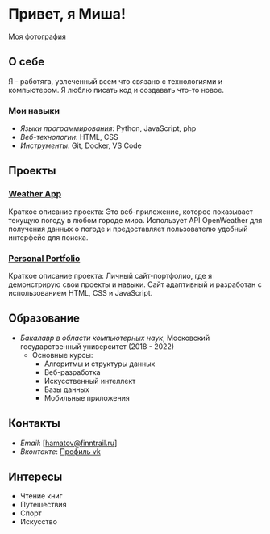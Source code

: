 # Привет, я Миша!

[Моя фотография](https://via.placeholder.com/150)

## О себе

Я - работяга, увлеченный всем что связано с технологиями и компьютером. Я люблю писать код и создавать что-то новое.

### Мои навыки

- *Языки программирования*: Python, JavaScript, php
- *Веб-технологии*: HTML, CSS
- *Инструменты*: Git, Docker, VS Code

## Проекты

### [Weather App](https://github.com/alexeyivanov/weather-app)
Краткое описание проекта: Это веб-приложение, которое показывает текущую погоду в любом городе мира. Использует API OpenWeather для получения данных о погоде и предоставляет пользователю удобный интерфейс для поиска.

### [Personal Portfolio](https://github.com/alexeyivanov/portfolio)
Краткое описание проекта: Личный сайт-портфолио, где я демонстрирую свои проекты и навыки. Сайт адаптивный и разработан с использованием HTML, CSS и JavaScript.

## Образование

- *Бакалавр в области компьютерных наук*, Московский государственный университет (2018 - 2022)
  - Основные курсы: 
    - Алгоритмы и структуры данных
    - Веб-разработка
    - Искусственный интеллект
    - Базы данных
    - Мобильные приложения


## Контакты

- *Email*: [hamatov@finntrail.ru]
- *Вконтакте*: [Профиль vk](https://vk.com/id434227544)

## Интересы

- Чтение книг
- Путешествия
- Спорт
- Искусство